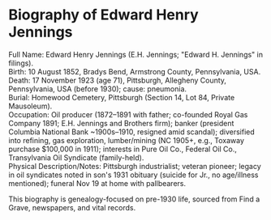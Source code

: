# Biography of Edward Henry Jennings

Full Name: Edward Henry Jennings (E.H. Jennings; "Edward H. Jennings" in filings).  
Birth: 10 August 1852, Bradys Bend, Armstrong County, Pennsylvania, USA.  
Death: 17 November 1923 (age 71), Pittsburgh, Allegheny County, Pennsylvania, USA (before 1930); cause: pneumonia.  
Burial: Homewood Cemetery, Pittsburgh (Section 14, Lot 84, Private Mausoleum).  
Occupation: Oil producer (1872–1891 with father; co-founded Royal Gas Company 1891; E.H. Jennings and Brothers firm); banker (president Columbia National Bank ~1900s–1910, resigned amid scandal); diversified into refining, gas exploration, lumber/mining (NC 1905+, e.g., Toxaway purchase $100,000 in 1911); interests in Pure Oil Co., Federal Oil Co., Transylvania Oil Syndicate (family-held).  
Physical Description/Notes: Pittsburgh industrialist; veteran pioneer; legacy in oil syndicates noted in son's 1931 obituary (suicide for Jr., no age/illness mentioned); funeral Nov 19 at home with pallbearers.  

This biography is genealogy-focused on pre-1930 life, sourced from Find a Grave, newspapers, and vital records.